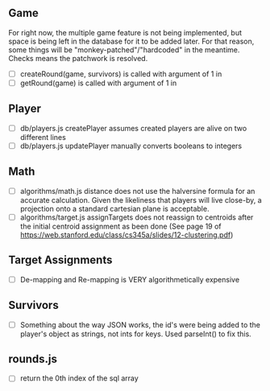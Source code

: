 ## Game
For right now, the multiple game feature is not being implemented, but space is being left in the database for it to be added later. For that reason, some things will be "monkey-patched"/"hardcoded" in the meantime. Checks means the patchwork is resolved.
- [ ] createRound(game, survivors) is called with argument of 1 in 
- [ ] getRound(game) is called with argument of 1 in 

## Player
- [ ] db/players.js createPlayer assumes created players are alive on two different lines
- [ ] db/players.js updatePlayer manually converts booleans to integers 

## Math
- [ ] algorithms/math.js distance does not use the halversine formula for an accurate calculation. Given the likeliness that players will live close-by, a projection onto a standard cartesian plane is acceptable.
- [ ] algorithms/target.js assignTargets does not reassign to centroids after the initial centroid assignment as been done (See page 19 of https://web.stanford.edu/class/cs345a/slides/12-clustering.pdf) 

## Target Assignments
- [ ] De-mapping and Re-mapping is VERY algorithmetically expensive

## Survivors
- [ ] Something about the way JSON works, the id's were being added to the player's object as strings, not ints for keys. Used parseInt() to fix this.

## rounds.js
- [ ] return the 0th index of the sql array